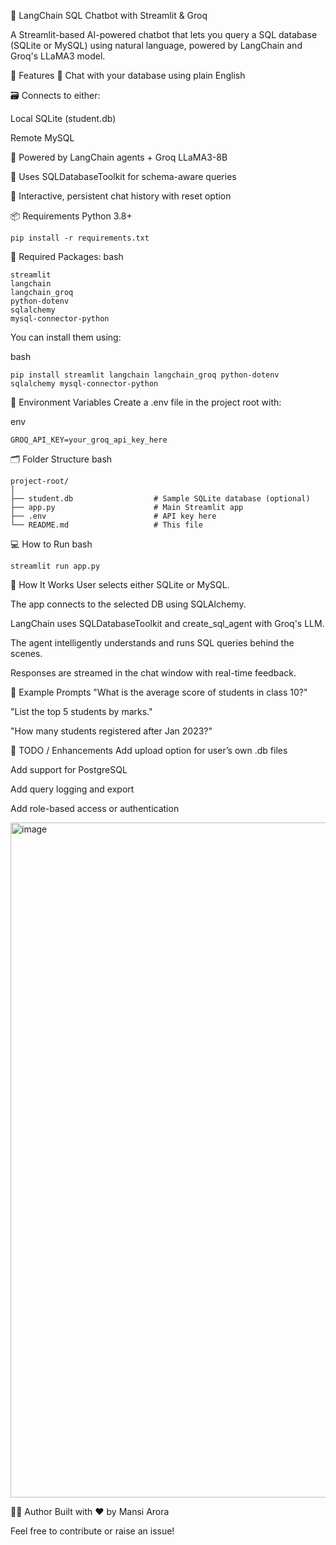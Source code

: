 🦜 LangChain SQL Chatbot with Streamlit & Groq

A Streamlit-based AI-powered chatbot that lets you query a SQL database (SQLite or MySQL) using natural language, powered by LangChain and Groq's LLaMA3 model.


🚀 Features
🤖 Chat with your database using plain English


🗃️ Connects to either:

Local SQLite (student.db)

Remote MySQL

🧠 Powered by LangChain agents + Groq LLaMA3-8B

🧰 Uses SQLDatabaseToolkit for schema-aware queries

💬 Interactive, persistent chat history with reset option

📦 Requirements
Python 3.8+
```
pip install -r requirements.txt
```
🔌 Required Packages:
bash
```
streamlit
langchain
langchain_groq
python-dotenv
sqlalchemy
mysql-connector-python
```

You can install them using:

bash
```
pip install streamlit langchain langchain_groq python-dotenv sqlalchemy mysql-connector-python
```

🔐 Environment Variables
Create a .env file in the project root with:

env
```
GROQ_API_KEY=your_groq_api_key_here
```
🗂️ Folder Structure
bash
```
project-root/
│
├── student.db                  # Sample SQLite database (optional)
├── app.py                      # Main Streamlit app
├── .env                        # API key here
└── README.md                   # This file
```

💻 How to Run
bash
```
streamlit run app.py
```

🧠 How It Works
User selects either SQLite or MySQL.

The app connects to the selected DB using SQLAlchemy.

LangChain uses SQLDatabaseToolkit and create_sql_agent with Groq's LLM.

The agent intelligently understands and runs SQL queries behind the scenes.

Responses are streamed in the chat window with real-time feedback.


🧪 Example Prompts
"What is the average score of students in class 10?"

"List the top 5 students by marks."

"How many students registered after Jan 2023?"

🔧 TODO / Enhancements
 Add upload option for user’s own .db files

 Add support for PostgreSQL

 Add query logging and export

 Add role-based access or authentication

 <img width="1920" height="1080" alt="image" src="https://github.com/user-attachments/assets/8428c18b-75b0-4a8f-b498-20a448e8fa8a" />





🧑‍💻 Author
Built with ❤️ by Mansi Arora

Feel free to contribute or raise an issue!
